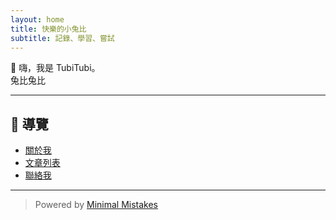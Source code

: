 ```yaml
---
layout: home
title: 快樂的小兔比
subtitle: 記錄、學習、嘗試
---
```


👋 嗨，我是 TubiTubi。  
兔比兔比

---

## 📌 導覽

- [關於我](about)
- [文章列表](/posts/)
- [聯絡我](mailto:weiya0205@gmail.com)

---

> Powered by [Minimal Mistakes](https://github.com/mmistakes/minimal-mistakes)

